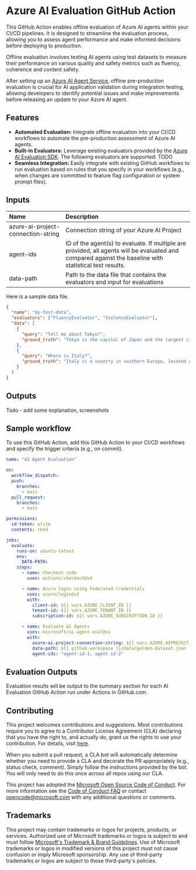 # Azure AI Evaluation GitHub Action

This GitHub Action enables offline evaluation of Azure AI agents within your CI/CD pipelines. It is designed to streamline the evaluation process, allowing you to assess agent performance and make informed decisions before deploying to production.

Offline evaluation involves testing AI agents using test datasets to measure their performance on various quality and safety metrics such as fluency, coherence and content safety.

After setting up an [Azure AI Agent Service](hhttps://learn.microsoft.com/en-us/azure/ai-services/agents/), offline pre-production evaluation is crucial for AI application validation during integration testing, allowing developers to identify potential issues and make improvements before releasing an update to your Azure AI agent.

## Features

- **Automated Evaluation:** Integrate offline evaluation into your CI/CD workflows to automate the pre-production assessment of Azure AI agents.
- **Built-in Evaluators:** Leverage existing evaluators provided by the [Azure AI Evaluation SDK](https://learn.microsoft.com/en-us/azure/ai-studio/how-to/develop/evaluate-sdk). The following evaluators are supported: TODO
- **Seamless Integration:** Easily integrate with existing GitHub workflows to run evaluation based on rules that you specify in your workflows (e.g., when changes are committed to feature flag configuration or system prompt files).

## Inputs

| Name                               | Description                                                                                                                                             |
| :--------------------------------- | :------------------------------------------------------------------------------------------------------------------------------------------------------ |
| azure-ai-project-connection-string | Connection string of your Azure AI Project                                                                                                              |
| agent-ids                          | ID of the agent(s) to evaluate. If multiple are provided, all agents will be evaluated and compared against the baseline with statistical test results. |
| data-path                          | Path to the data file that contains the evaluators and input for evaluations                                                                            |

Here is a sample data file.

```JSON
{
  "name": "my-test-data",
  "evaluators": ["FluencyEvaluator", "ViolenceEvaluator"],
  "data": [
    {
      "query": "Tell me about Tokyo?",
      "ground_truth": "Tokyo is the capital of Japan and the largest city in the country. It is located on the eastern coast of Honshu, the largest of Japan's four main islands."
    },
    {
      "query": "Where is Italy?",
      "ground_truth": "Italy is a country in southern Europe, located on the Italian Peninsula and the two largest islands in the Mediterranean Sea, Sicily and Sardinia."
    }
  ]
}
```

## Outputs

Todo - add some explanation, screenshots

## Sample workflow

To use this GitHub Action, add this GitHub Action to your CI/CD workflows and specify the trigger criteria (e.g., on commit).

```yaml
name: "AI Agent Evaluation"

on:
  workflow_dispatch:
  push:
    branches:
      - main
  pull_request:
    branches:
      - main

permissions:
  id-token: write
  contents: read

jobs:
  evaluate:
    runs-on: ubuntu-latest
    env:
      DATA-PATH:
    steps:
      - name: Checkout code
        uses: actions/checkout@v4

      - name: Azure login using Federated Credentials
        uses: azure/login@v2
        with:
          client-id: ${{ vars.AZURE_CLIENT_ID }}
          tenant-id: ${{ vars.AZURE_TENANT_ID }}
          subscription-id: ${{ vars.AZURE_SUBSCRIPTION_ID }}

      - name: Evaluate AI Agents
        uses: microsoft/ai-agent-eval@v1
        with:
          azure-ai-project-connection-string: ${{ vars.AZURE_AIPROJECT_CONNECTION_STRING }}
          data-path: ${{ github.workspace }}/data/golden-dataset.json
          agent-ids: "agent-id-1, agent-id-2"
```

## Evaluation Outputs

Evaluation results will be output to the summary section for each AI Evaluation GitHub Action run under Actions in GitHub.com.

## Contributing

This project welcomes contributions and suggestions. Most contributions require you to agree to a
Contributor License Agreement (CLA) declaring that you have the right to, and actually do, grant us
the rights to use your contribution. For details, visit [here](https://cla.opensource.microsoft.com).

When you submit a pull request, a CLA bot will automatically determine whether you need to provide
a CLA and decorate the PR appropriately (e.g., status check, comment). Simply follow the instructions
provided by the bot. You will only need to do this once across all repos using our CLA.

This project has adopted the [Microsoft Open Source Code of Conduct](https://opensource.microsoft.com/codeofconduct/).
For more information see the [Code of Conduct FAQ](https://opensource.microsoft.com/codeofconduct/faq/) or
contact [opencode@microsoft.com](mailto:opencode@microsoft.com) with any additional questions or comments.

## Trademarks

This project may contain trademarks or logos for projects, products, or services. Authorized use of Microsoft
trademarks or logos is subject to and must follow
[Microsoft's Trademark & Brand Guidelines](https://www.microsoft.com/en-us/legal/intellectualproperty/trademarks/usage/general).
Use of Microsoft trademarks or logos in modified versions of this project must not cause confusion or imply Microsoft sponsorship.
Any use of third-party trademarks or logos are subject to those third-party's policies.

